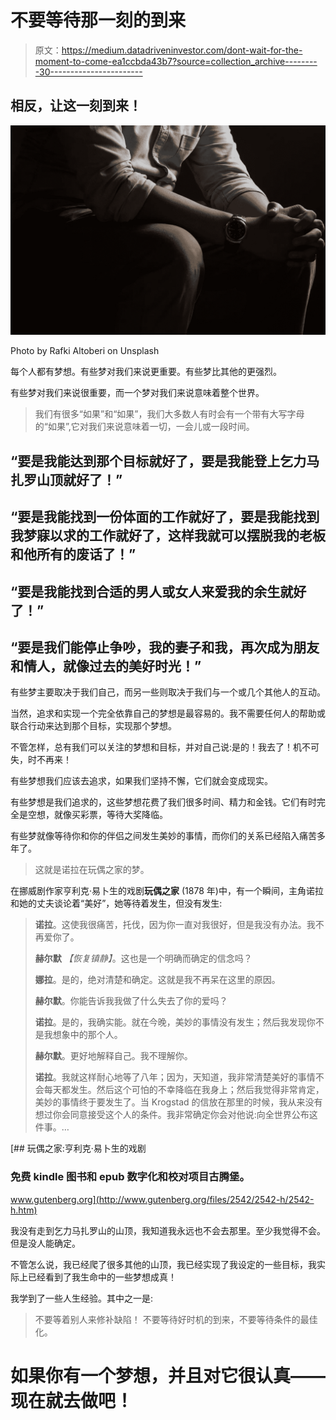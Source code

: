 # 不要等待那一刻的到来

> 原文：<https://medium.datadriveninvestor.com/dont-wait-for-the-moment-to-come-ea1ccbda43b7?source=collection_archive---------30----------------------->

## 相反，让这一刻到来！

![](img/eaebfd8560ec93962e67f6d71e98b5bb.png)

Photo by Rafki Altoberi on Unsplash

每个人都有梦想。有些梦对我们来说更重要。有些梦比其他的更强烈。

有些梦对我们来说很重要，而一个梦对我们来说意味着整个世界。

> 我们有很多“如果”和“如果”，我们大多数人有时会有一个带有大写字母的“如果”,它对我们来说意味着一切，一会儿或一段时间。

## “要是我能达到那个目标就好了，要是我能登上乞力马扎罗山顶就好了！”

## “要是我能找到一份体面的工作就好了，要是我能找到我梦寐以求的工作就好了，这样我就可以摆脱我的老板和他所有的废话了！”

## “要是我能找到合适的男人或女人来爱我的余生就好了！”

## “要是我们能停止争吵，我的妻子和我，再次成为朋友和情人，就像过去的美好时光！”

有些梦主要取决于我们自己，而另一些则取决于我们与一个或几个其他人的互动。

当然，追求和实现一个完全依靠自己的梦想是最容易的。我不需要任何人的帮助或联合行动来达到那个目标，实现那个梦想。

不管怎样，总有我们可以关注的梦想和目标，并对自己说:是的！我去了！机不可失，时不再来！

有些梦想我们应该去追求，如果我们坚持不懈，它们就会变成现实。

有些梦想是我们追求的，这些梦想花费了我们很多时间、精力和金钱。它们有时完全是空想，就像买彩票，等待大奖降临。

有些梦就像等待你和你的伴侣之间发生美妙的事情，而你们的关系已经陷入痛苦多年了。

> 这就是诺拉在玩偶之家的梦。

在挪威剧作家亨利克·易卜生的戏剧**玩偶之家** (1878 年)中，有一个瞬间，主角诺拉和她的丈夫谈论着“美好”，她等待着发生，但没有发生:

> **诺拉**。这使我很痛苦，托伐，因为你一直对我很好，但是我没有办法。我不再爱你了。
> 
> **赫尔默** *【恢复镇静】*。这也是一个明确而确定的信念吗？
> 
> **娜拉**。是的，绝对清楚和确定。这就是我不再呆在这里的原因。
> 
> **赫尔默**。你能告诉我我做了什么失去了你的爱吗？
> 
> **诺拉**。是的，我确实能。就在今晚，美妙的事情没有发生；然后我发现你不是我想象中的那个人。
> 
> **赫尔默**。更好地解释自己。我不理解你。
> 
> **诺拉**。我就这样耐心地等了八年；因为，天知道，我非常清楚美好的事情不会每天都发生。然后这个可怕的不幸降临在我身上；然后我觉得非常肯定，美妙的事情终于要发生了。当 Krogstad 的信放在那里的时候，我从来没有想过你会同意接受这个人的条件。我非常确定你会对他说:向全世界公布这件事。…

[](http://www.gutenberg.org/files/2542/2542-h/2542-h.htm) [## 玩偶之家:亨利克·易卜生的戏剧

### 免费 kindle 图书和 epub 数字化和校对项目古腾堡。

www.gutenberg.org](http://www.gutenberg.org/files/2542/2542-h/2542-h.htm) 

我没有走到乞力马扎罗山的山顶，我知道我永远也不会去那里。至少我觉得不会。但是没人能确定。

不管怎么说，我已经爬了很多其他的山顶，我已经实现了我设定的一些目标，我实际上已经看到了我生命中的一些梦想成真！

我学到了一些人生经验。其中之一是:

> 不要等着别人来修补缺陷！
> 不要等待好时机的到来，不要等待条件的最佳化。

# 如果你有一个梦想，并且对它很认真——现在就去做吧！